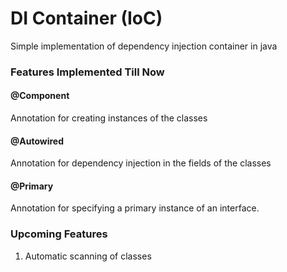 # DI Container (IoC)
Simple implementation of dependency injection container in java


### Features Implemented Till Now
#### @Component
Annotation for creating instances of the classes
#### @Autowired
Annotation for dependency injection in the fields of the classes
#### @Primary
Annotation for specifying a primary instance of an interface.


### Upcoming Features
1. Automatic scanning of classes